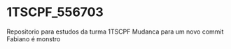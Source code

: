 # 1TSCPF_556703
Repositorio para estudos da turma 1TSCPF
Mudanca para um novo commit
Fabiano é monstro